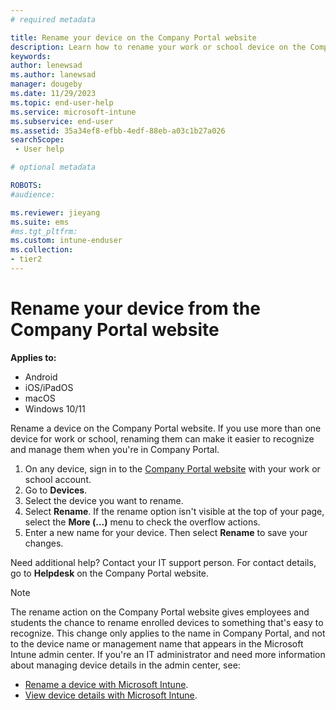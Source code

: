 ```yaml
---
# required metadata

title: Rename your device on the Company Portal website 
description: Learn how to rename your work or school device on the Company Portal website.
keywords:
author: lenewsad
ms.author: lanewsad
manager: dougeby
ms.date: 11/29/2023
ms.topic: end-user-help
ms.service: microsoft-intune
ms.subservice: end-user
ms.assetid: 35a34ef8-efbb-4edf-88eb-a03c1b27a026
searchScope:
 - User help

# optional metadata

ROBOTS:  
#audience:

ms.reviewer: jieyang
ms.suite: ems
#ms.tgt_pltfrm:
ms.custom: intune-enduser
ms.collection:
- tier2
---
```


# Rename your device from the Company Portal website  

**Applies to:**

* Android
* iOS/iPadOS
* macOS
* Windows 10/11  

Rename a device on the Company Portal website. If you use more than one device for work or school, renaming them can make it easier to recognize and manage them when you're in Company Portal.   

1. On any device, sign in to the [Company Portal website](https://portal.manage.microsoft.com) with your work or school account.  
2. Go to **Devices**.  
3. Select the device you want to rename.  
4. Select **Rename**. If the rename option isn't visible at the top of your page, select the **More (…)** menu to check the overflow actions.  
5. Enter a new name for your device. Then select **Rename** to save your changes.  

Need additional help? Contact your IT support person. For contact details, go to **Helpdesk** on the Company Portal website.  

>[!NOTE]
>The rename action on the Company Portal website gives employees and students the chance to rename enrolled devices to something that's easy to recognize. This change only applies to the name in Company Portal, and not to the device name or management name that appears in the Microsoft Intune admin center. If you're an IT administrator and need more information about managing device details in the admin center, see:  
>
>- [Rename a device with Microsoft Intune](../remote-actions/device-rename.md).
>- [View device details with Microsoft Intune](../remote-actions/device-inventory.md#hardware-device-details).